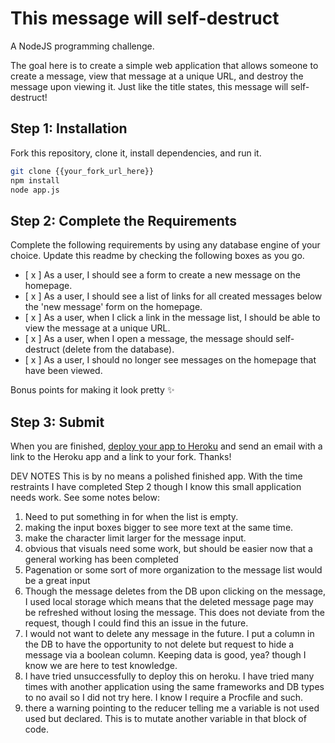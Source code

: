 # This message will self-destruct

A NodeJS programming challenge.

The goal here is to create a simple web application that allows someone to create a message, view that message at a unique URL, and destroy the message upon viewing it. Just like the title states, this message will self-destruct!

## Step 1: Installation

Fork this repository, clone it, install dependencies, and run it.

```bash
git clone {{your_fork_url_here}}
npm install
node app.js
```

## Step 2: Complete the Requirements

Complete the following requirements by using any database engine of your choice. Update this readme by checking the following boxes as you go.

- [ x ] As a user, I should see a form to create a new message on the homepage.
- [ x ] As a user, I should see a list of links for all created messages below the 'new message' form on the homepage.
- [ x ] As a user, when I click a link in the message list, I should be able to view the message at a unique URL.
- [ x ] As a user, when I open a message, the message should self-destruct (delete from the database).
- [ x ] As a user, I should no longer see messages on the homepage that have been viewed.

Bonus points for making it look pretty :sparkles:

## Step 3: Submit

When you are finished, [deploy your app to Heroku](https://devcenter.heroku.com/articles/git) and send an email with a link to the Heroku app and a link to your fork. Thanks!

DEV NOTES
This is by no means a polished finished app. With the time restraints I have completed Step 2 though I know this small application needs work. See some notes below:

1.  Need to put something in for when the list is empty.
2.  making the input boxes bigger to see more text at the same time.
3.  make the character limit larger for the message input.
4.  obvious that visuals need some work, but should be easier now that a general working has been completed
5.  Pagenation or some sort of more organization to the message list would be a great input
6.  Though the message deletes from the DB upon clicking on the message, I used local storage which means that the deleted message page may be refreshed without losing the message. This does not deviate from the request, though I could find this an issue in the future.
7.  I would not want to delete any message in the future. I put a column in the DB to have the opportunity to not delete but request to hide a message via a boolean column. Keeping data is good, yea? though I know we are here to test knowledge.
8.  I have tried unsuccessfully to deploy this on heroku. I have tried many times with another application using the same frameworks and DB types to no avail so I did not try here. I know I require a Procfile and such.
9.  there a warning pointing to the reducer telling me a variable is not used used but declared. This is to mutate another variable in that block of code.
